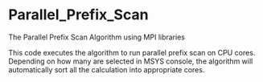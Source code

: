 # Parallel_Prefix_Scan
The Parallel Prefix Scan Algorithm using MPI libraries 

This code executes the algorithm to run parallel prefix scan on CPU cores. Depending on how many are selected in MSYS console, the algorithm will automatically sort all the calculation into appropriate cores. 
